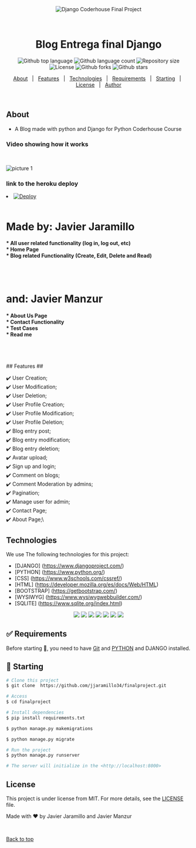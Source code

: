 <div align="center" id="top"> 
  <img src="./.github/app.gif" alt="Django Coderhouse Final Project" />

  &#xa0;

</div>

<h1 align="center">Blog Entrega final Django</h1>

<!-- Status -->

<p align="center">
  <img alt="Github top language" src="https://img.shields.io/github/languages/top/Doneuno/buscadorpelis?color=56BEB8">

  <img alt="Github language count" src="https://img.shields.io/github/languages/count/Doneuno/buscadorpelis?color=56BEB8">

  <img alt="Repository size" src="https://img.shields.io/github/repo-size/Doneuno/buscadorpelis?color=56BEB8">

  <img alt="License" src="https://img.shields.io/github/license/Doneuno/buscadorpelis?color=56BEB8">

  <!-- <img alt="Github issues" src="https://img.shields.io/github/issues/{{YOUR_GITHUB_USERNAME}}/buscadorpelis?color=56BEB8" /> -->

  <img alt="Github forks" src="https://img.shields.io/github/forks/Doneuno/buscadorpelis?color=56BEB8" />

  <img alt="Github stars" src="https://img.shields.io/github/stars/Doneuno/buscadorpelis?color=56BEB8" />
</p>

<p align="center">
  <a href="#dart-about">About</a> &#xa0; | &#xa0; 
  <a href="#sparkles-features">Features</a> &#xa0; | &#xa0;
  <a href="#rocket-technologies">Technologies</a> &#xa0; | &#xa0;
  <a href="#white_check_mark-requirements">Requirements</a> &#xa0; | &#xa0;
  <a href="#checkered_flag-starting">Starting</a> &#xa0; | &#xa0;
  <a href="#memo-license">License</a> &#xa0; | &#xa0;
  <a href="https://github.com/{{YOUR_GITHUB_USERNAME}}" target="_blank">Author</a>
</p>

<br>

## About ##

* A Blog made with python and Django for Python Coderhouse Course

<h3> Video showing how it works </h3>
<br>

![picture 1](images/658c19c64229bd31bbbe3de4808d037b8d28b51d3d32e12f2f4cb59e896b25b7.gif)


<h3> link to the heroku deploy </h3

- [![Deploy](https://www.herokucdn.com/deploy/button.svg)](https://shielded-anchorage-15152.herokuapp.com/)

<br>

<h1>Made by: Javier Jaramillo</h1>
<h4>
* All user related functionality (log in, log out, etc)
<br>
* Home Page
<br>
* Blog related Functionality (Create, Edit, Delete and Read)
</h4>
<br>
<br>
<h1>and: Javier Manzur</h1>
<h4> 
* About Us Page
<br>
* Contact Functionality
<br>
* Test Cases
<br>
* Read me 
</h4>
<br>
<br>
<br>
## Features ##

:heavy_check_mark: User Creation;\
:heavy_check_mark: User Modification;\
:heavy_check_mark: User Deletion;\
:heavy_check_mark: User Profile Creation;\
:heavy_check_mark: User Profile Modification;\
:heavy_check_mark: User Profile Deletion;\
:heavy_check_mark: Blog entry post;\
:heavy_check_mark: Blog entry modification;\
:heavy_check_mark: Blog entry deletion;\
:heavy_check_mark: Avatar upload;\
:heavy_check_mark: Sign up and login;\
:heavy_check_mark: Comment on blogs;\
:heavy_check_mark: Comment Moderation by admins;\
:heavy_check_mark: Pagination;\
:heavy_check_mark: Manage user for admin;\
:heavy_check_mark: Contact Page;\
:heavy_check_mark: About Page;\


## Technologies ##

We use The following technologies for this project:

- [DJANGO] (https://www.djangoproject.com/)
- [PYTHON] (https://www.python.org/)
- [CSS] (https://www.w3schools.com/cssref/)
- [HTML] (https://developer.mozilla.org/es/docs/Web/HTML)
- [BOOTSTRAP] (https://getbootstrap.com/)
- [WYSIWYG] (https://www.wysiwygwebbuilder.com/)
- [SQLITE] (https://www.sqlite.org/index.html)

<p align="center">
  <img src="https://img.shields.io/badge/Python-FFD43B?style=for-the-badge&logo=python&logoColor=blue"/>
  <img src="https://img.shields.io/badge/HTML-239120?style=for-the-badge&logo=html5&logoColor=white"/> 
  <img src="https://img.shields.io/badge/CSS3-1572B6?style=for-the-badge&logo=css3&logoColor=white"/>
  <img src="https://img.shields.io/badge/Bootstrap-563D7C?style=for-the-badge&logo=bootstrap&logoColor=white"/>
  <img src="https://img.shields.io/badge/Django-092E20?style=for-the-badge&logo=django&logoColor=white"/>
  <img src="https://img.shields.io/badge/Heroku-430098?style=for-the-badge&logo=heroku&logoColor=white"/>
  <img src="https://img.shields.io/badge/SQLite-07405E?style=for-the-badge&logo=sqlite&logoColor=white"/>

</p>


## :white_check_mark: Requirements ##

Before starting :checkered_flag:, you need to have [Git](https://git-scm.com) and [PYTHON]() and DJANGO installed.

## :checkered_flag: Starting ##

```bash
# Clone this project
$ git clone  https://github.com/jjaramillo34/finalproject.git

# Access
$ cd finalproject

# Install dependencies
$ pip install requirements.txt

$ python manage.py makemigrations

$ python manage.py migrate

# Run the project
$ python manage.py runserver

# The server will initialize in the <http://localhost:8000>
```

## License ##

This project is under license from MIT. For more details, see the [LICENSE](LICENSE.md) file.


Made with :heart: by Javier Jaramillo and Javier Manzur

&#xa0;

<a href="#top">Back to top</a>
